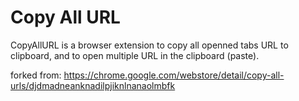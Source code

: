 Copy All URL
==============================

CopyAllURL is a browser extension to copy all openned tabs URL to clipboard,
and to open multiple URL in the clipboard (paste).

forked from: https://chrome.google.com/webstore/detail/copy-all-urls/djdmadneanknadilpjiknlnanaolmbfk
